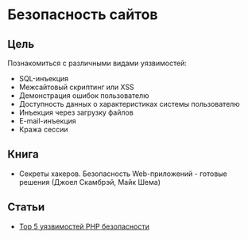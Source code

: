 # Безопасность сайтов

## Цель
Познакомиться с различными видами уязвимостей:
- SQL-инъекция
- Межсайтовый скриптинг или XSS
- Демонстрация ошибок пользователю
- Доступность данных о характеристиках системы пользователю
- Инъекция через загрузку файлов
- E-mail-инъекция
- Кража сессии

## Книга
- Секреты хакеров. Безопасность Web-приложений - готовые решения (Джоел Скамбрэй, Майк Шема)

## Статьи
- [Top 5 уязвимостей PHP безопасности](http://php-hack.ru/php_mysql/top_5_uyazvimostej_php_bezopasnosti/)
